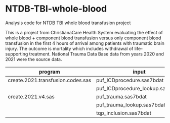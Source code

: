 # NTDB-TBI-whole-blood
Analysis code for NTDB TBI whole blood transfusion project

This is a project from ChristianaCare Health System evaluating the effect of whole blood + component blood transfusion versus only component blood transfusion in the first 4 hours of arrival among patients with traumatic brain injury. The outcome is mortality which includes withdrawal of life-supporting treatment. National Trauma Data Base data from years 2020 and 2021 were the source data. 


| program | input | output |  
| -------- | ------ | ------ |  
| create.2021.transfusion.codes.sas | puf_ICDprocedure.sas7bdat | transfusion_codes_2021.csv |  
|                                   | puf_ICDprocedure_lookup.sas7bdat | transfused_patients_2021.sas7bdat |  
| create.2021.v4.sas                | puf_trauma.sas7bdat              | trauma2021v4.csv                  |
|                                   | puf_trauma_lookup.sas7bdat       |                                   |
|                                   | tqp_inclusion.sas7bdat           |                                   |  
